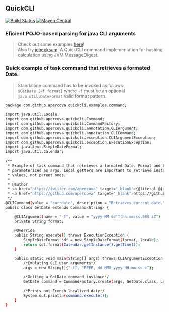 ## QuickCLI
  
[![Build Status](https://travis-ci.org/apercova/QuickCLI.svg?branch=master)](https://travis-ci.org/apercova/QuickCLI)
[![Maven Central](https://img.shields.io/maven-central/v/com.github.apercova/quickcli.svg?label=Maven%20Central)](https://search.maven.org/search?q=g:%22com.github.apercova%22%20AND%20a:%22quickcli%22)
  
### Eficient POJO-based parsing for java CLI arguments

> Check out some examples [here](https://github.com/apercova/QuickCLI-examples)!  
> Also try [jchecksum](https://github.com/apercova/jchecksum). A QuickCLI command implementation for hashing calculation using JVM MessageDigest.

### Quick example of task command that retrieves a formated Date.
> Standalone command has to be invoked as follows:  
>`$GetDate [-f format]` where `-f` must be an optional `java.util.DateFormat` valid format pattern.
```bash
package com.github.apercova.quickcli.examples.command;

import java.util.Locale;
import com.github.apercova.quickcli.Command;
import com.github.apercova.quickcli.CommandFactory;
import com.github.apercova.quickcli.annotation.CLIArgument;
import com.github.apercova.quickcli.annotation.CLICommand;
import com.github.apercova.quickcli.exception.CLIArgumentException;
import com.github.apercova.quickcli.exception.ExecutionException;
import java.text.SimpleDateFormat;
import java.util.Calendar;

/**
 * Example of task command that retrieves a formated Date. Format and Locale are
 * parameterized as args. Local getters are important to retrieve instance
 * values, not parent ones.
 *
 * @author
 * <a href="https://twitter.com/apercova" target="_blank">{@literal @}apercova</a>
 * <a href="https://github.com/apercova" target="_blank">https://github.com/apercova</a>
 */
@CLICommand(value = "currdate", description = "Retrieves current date.")
public class GetDate extends Command<String> {

    @CLIArgument(name = "-f", value = "yyyy-MM-dd'T'hh:mm:ss.SSS zZ")
    private String format;

    @Override
    public String execute() throws ExecutionException {
        SimpleDateFormat sdf = new SimpleDateFormat(format, locale);
        return sdf.format(Calendar.getInstance().getTime());
    }

    public static void main(String[] args) throws CLIArgumentException, ExecutionException {
        /*Emulating CLI user arguments*/
        args = new String[]{"-f", "EEEE, dd MMM yyyy HH:mm:ss z"};
        
        /*Getting a GetDate command instance*/
        GetDate command = CommandFactory.create(args, GetDate.class, Locale.FRENCH);
        
        /*Prints out French localized date*/
        System.out.println(command.execute());
    }
}

```
